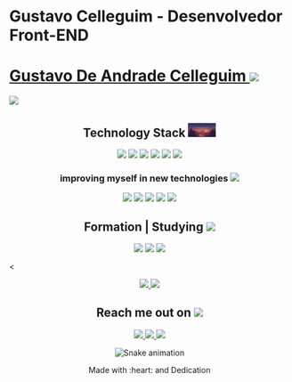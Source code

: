 # Gustavo Celleguim - Desenvolvedor Front-END 


<!-- apresentação -->
<div class ="inicio">
 <h1 align="left"> <a href="https://www.linkedin.com/in/gustavo-de-andrade-celleguim-b59894229/" target="_blank">  Gustavo De Andrade Celleguim </a>
  <img src="https://raw.githubusercontent.com/kaueMarques/kaueMarques/master/hi.gif" height="23px"></h1>
  <img src="/img/Gustao.png">
  </div>

  <!-- meio da jornada -->

  <!-- tecnologias que eu uso  -->
<div class="Meus conhecimentos">
<h2 align="center"> Technology Stack 
<img src="/img/gustavo-de-andrade-photo.png"  width="50">
</h2>

<p align="center ">

<img src="https://img.shields.io/badge/-HTML5-E34F26?style=flat-square&logo=html5&logoColor=white"/>
<img src="https://img.shields.io/badge/-CSS3-1572B6?style=flat-square&logo=css3"/>
<img src="https://img.shields.io/badge/-Bootstrap-563D7C?style=flat-square&logo=bootstrap"/>
<img src="https://img.shields.io/badge/-JavaScript-black?style=flat-square&logo=javascript"/>
<img src="https://img.shields.io/badge/-Git-black?style=flat-square&logo=git"/>
<img src="https://img.shields.io/badge/-GitHub-black?style=flat-square&logo=github"/>
</p>
</div>

<!-- tecnologias que estou aprendendo  -->
<div class="Tecnologias que eu estou me aprimorando">
<h3 align="center">improving myself in new technologies <img src="https://media3.giphy.com/media/v1.Y2lkPTc5MGI3NjExbnhoeGNkOHM4d3g5cm1tOGpreG5jZXg1ZXFieG9rczd2dnhxaW4yaSZlcD12MV9pbnRlcm5hbF9naWZfYnlfaWQmY3Q9Zw/2IudUHdI075HL02Pkk/giphy.gif"  width="50"> </h3>
<p align="center">

<img src="https://img.shields.io/badge/-C++-00599C?style=flat-square&logo=c"/>
<img src="https://img.shields.io/badge/-Nodejs-black?style=flat-square&logo=Node.js"/>
<img src="https://img.shields.io/badge/-React-black?style=flat-square&logo=react"/>
 <img src="https://img.shields.io/badge/C-00599C?style=flat-square&logo=c&logoColor=white"/> 
 <img src="https://img.shields.io/badge/-java-E34A86?style=flat-square&logo=java"/>
</p>

<!-- Minhas Formação / aonde estou cursando desenvolvimento web  -->

<h2 align="center"> Formation | Studying <img src="https://media.giphy.com/media/VgCDAzcKvsR6OM0uWg/giphy.gif"  width="100px"> </h2>

<p align= "center">

<!-- Digital inovetion one -->

<a herf="https://web.dio.me/users/gugacelleguim/?tab=skills">
<img src ="https://play-lh.googleusercontent.com/P3xTS7gQrh0S2e_99KmHVGiVUcvepvj4eFFhqU_y6XFRegRoo1fTZ8r6t1MUsmfRxXNJ" width="100px">
</a>

<!-- Origamid  -->
<a herf="">
<img src="https://yt3.googleusercontent.com/ytc/AOPolaRHv32S3fddnIf8q3trk8UX-BEiICjYVbD6a-VH=s900-c-k-c0x00ffffff-no-rj" widht="100px" height="100">
</a>

<!-- Fmu  -->
<a herf="https://portal.fmu.br/">
<img src="https://upload.wikimedia.org/wikipedia/commons/thumb/e/e6/Logo_fmu.jpg/640px-Logo_fmu.jpg" width="200px">
</a>
</p>

<

<!-- Grafico de   tecnologias que eu uso nos meus projetos -->
<div align="center">

<a href="https://github.com/Guscelleguim">
<img height="150em" src="https://github-readme-stats.vercel.app/api?username=Guscelleguim&count_private=true&include_all_commits=true&show_icons=true&theme=dracula&hide_border=false&show_owner=true"/>
<img height="150em" src="https://github-readme-stats.vercel.app/api/top-langs/?username=Guscelleguim&theme=dracula&hide_border=false&&layout=compact"/>
 </a>

</div>

<!-- formas de me contatar -->
 <div class="contatar me" align>

<h2 align="center">Reach me out on 
<img src="https://media0.giphy.com/media/jqNPzdTTxQfOgOqpO4/source.gif" width="50"></h2>

<p align="center">

<!-- gmail  -->
<a href="mailto:gugacelleguim@gmail.com">
 <img src="https://img.shields.io/badge/Gustavocelleguim-D14836?style=for-the-badge&logo=gmail&logoColor=white"/>
</a>

<!-- discord -->
<a href="https://discord.com/users/677572342972678145">
<img src="https://img.shields.io/badge/Devestagiario-7289DA?style=for-the-badge&logo=discord&logoColor=whit">
</a>

<!-- Linkedin -->
<a href="">
<img src = "https://img.shields.io/badge/Gustavocelleguim-0077B5?style=for-the-badge&logo=linkedin&logoColor=white " >
</a>

<!-- footer -->
 <div align="center">

![Snake animation](https://github.com/danielbped/danielbped/blob/output/github-contribution-grid-snake.svg)

  <p> Made with :heart: and Dedication </p>
</div>
</div>